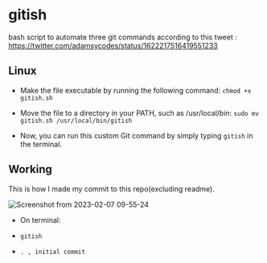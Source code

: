 # gitish
bash script to automate three git commands according to this tweet : https://twitter.com/adamsycodes/status/1622217516419551233 
## Linux
- Make the file executable by running the following command:
`chmod +x gitish.sh`

- Move the file to a directory in your PATH, such as /usr/local/bin:
`sudo mv gitish.sh /usr/local/bin/gitish`

- Now, you can run this custom Git command by simply typing `gitish` in the terminal.

## Working

This is how I made my commit to this repo(excluding readme).

![Screenshot from 2023-02-07 09-55-24](https://user-images.githubusercontent.com/59218902/217148416-515f13ed-1c32-4a01-a508-a5784718bbb8.png)


- On terminal:

- `gitish`
- `. , initial commit`
